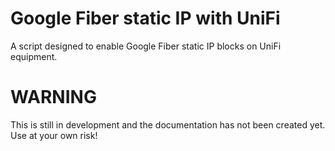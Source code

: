 # Google Fiber static IP with UniFi
A script designed to enable Google Fiber static IP blocks on UniFi equipment.

# WARNING
This is still in development and the documentation has not been created yet. Use at your own risk!
